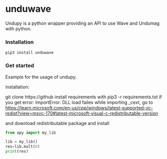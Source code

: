 # unduwave
Undupy is a python wrapper providing an API to use Wave and Undumag with python.

### Installation
```
pip3 install unduwave
```

### Get started
Example for the usage of undupy.

installation:

git clone https://github
install requirements with pip3 -r requirements.txt
if you get error: ImportError: DLL load failes while importing _cext,
go to
https://learn.microsoft.com/en-us/cpp/windows/latest-supported-vc-redist?view=msvc-170#latest-microsoft-visual-c-redistributable-version

and download redistributable package and install 


```Python
from apy import my_lib

lib = my_lib()
res=lib.mult(6)
print(res)
```
